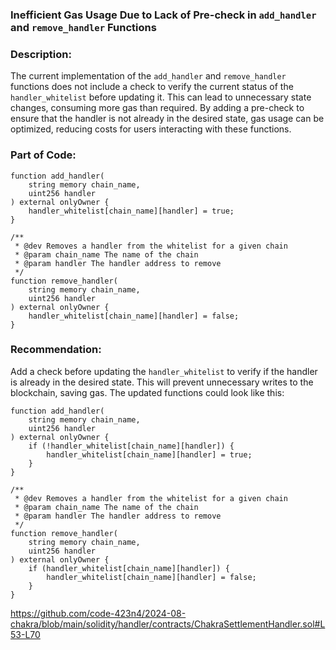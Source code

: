 ### Inefficient Gas Usage Due to Lack of Pre-check in `add_handler` and `remove_handler` Functions

### Description:
The current implementation of the `add_handler` and `remove_handler` functions does not include a check to verify the current status of the `handler_whitelist` before updating it. This can lead to unnecessary state changes, consuming more gas than required. By adding a pre-check to ensure that the handler is not already in the desired state, gas usage can be optimized, reducing costs for users interacting with these functions.

### Part of Code:
```solidity
function add_handler(
    string memory chain_name,
    uint256 handler
) external onlyOwner {
    handler_whitelist[chain_name][handler] = true;
}

/**
 * @dev Removes a handler from the whitelist for a given chain
 * @param chain_name The name of the chain
 * @param handler The handler address to remove
 */
function remove_handler(
    string memory chain_name,
    uint256 handler
) external onlyOwner {
    handler_whitelist[chain_name][handler] = false;
}
```


### Recommendation:
Add a check before updating the `handler_whitelist` to verify if the handler is already in the desired state. This will prevent unnecessary writes to the blockchain, saving gas. The updated functions could look like this:

```solidity
function add_handler(
    string memory chain_name,
    uint256 handler
) external onlyOwner {
    if (!handler_whitelist[chain_name][handler]) {
        handler_whitelist[chain_name][handler] = true;
    }
}

/**
 * @dev Removes a handler from the whitelist for a given chain
 * @param chain_name The name of the chain
 * @param handler The handler address to remove
 */
function remove_handler(
    string memory chain_name,
    uint256 handler
) external onlyOwner {
    if (handler_whitelist[chain_name][handler]) {
        handler_whitelist[chain_name][handler] = false;
    }
}
```
https://github.com/code-423n4/2024-08-chakra/blob/main/solidity/handler/contracts/ChakraSettlementHandler.sol#L53-L70
